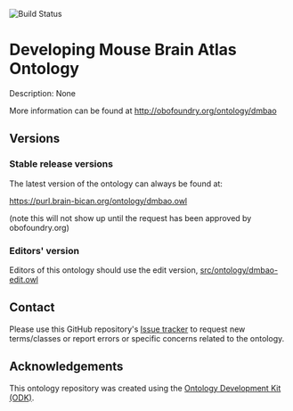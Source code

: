 
![Build Status](https://github.com/hkir-dev/developing_mouse_brain_atlas_ontology/workflows/CI/badge.svg)
# Developing Mouse Brain Atlas Ontology

Description: None

More information can be found at http://obofoundry.org/ontology/dmbao

## Versions

### Stable release versions

The latest version of the ontology can always be found at:

https://purl.brain-bican.org/ontology/dmbao.owl

(note this will not show up until the request has been approved by obofoundry.org)

### Editors' version

Editors of this ontology should use the edit version, [src/ontology/dmbao-edit.owl](src/ontology/dmbao-edit.owl)

## Contact

Please use this GitHub repository's [Issue tracker](https://github.com/hkir-dev/developing_mouse_brain_atlas_ontology/issues) to request new terms/classes or report errors or specific concerns related to the ontology.

## Acknowledgements

This ontology repository was created using the [Ontology Development Kit (ODK)](https://github.com/INCATools/ontology-development-kit).